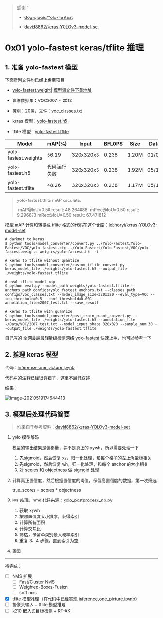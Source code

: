 > 感谢：
>
> - [dog-qiuqiu/Yolo-Fastest](https://github.com/dog-qiuqiu/Yolo-Fastest)
>
> - [david8862/keras-YOLOv3-model-set](https://github.com/david8862/keras-YOLOv3-model-set)

# 0x01 yolo-fastest keras/tflite 推理

## 1. 准备 yolo-fastest 模型

下面所列文件均已经上传至项目

- [yolo-fastest.weight](./model/yolo-fastest.weight)| [模型源文件下载地址](https://github.com/dog-qiuqiu/Yolo-Fastest/tree/v0.1/Yolo-Fastest/VOC)

- 训练数据集：VOC2007 + 2012

- 类别：20类，文件：[voc_classes.txt](./configs/voc_classes.txt)
- keras 模型：[yolo-fastest.h5](./model/yolo-fastest.h5)
- tflite 模型：[yolo-fastest.tflite](model/yolo-fastest.tflite)

| Model                | mAP(%)           | Input     | BFLOPS | Size  | Data  |
| -------------------- | ---------------- | --------- | ------ | ----- | ----- |
| yolo-fastest.weights | 56.19            | 320x320x3 | 0.238  | 1.20M | 01/09 |
| yolo-fastest.h5      | ~~代码运行失败~~ | 320x320x3 | 0.238  | 1.92M | 05/19 |
| yolo-fastest.tflite  | 48.26            | 320x320x3 | 0.238  | 1.17M | 05/19 |

> yolo-fastest.tflite mAP caculate:
>
> ​	mAP@IoU=0.50 result: 48.264888
> ​	mPrec@IoU=0.50 result: 9.296873
> ​	mRec@IoU=0.50 result: 67.471812

模型 mAP 计算和转换成 tflite 格式的代码在这个仓库：[lebhoryi/keras-YOLOv3-model-set](https://github.com/Lebhoryi/keras-YOLOv3-model-set)

```shell
# darknet to keras
$ python tools/model_converter/convert.py ../Yolo-Fastest/Yolo-Fastest/VOC/yolo-fastest.cfg ../Yolo-Fastest/Yolo-Fastest/VOC/yolo-fastest.weights weights/yolo-fastest.h5  -f

# keras to tflite without quantize
$ python tools/model_converter/custom_tflite_convert.py --keras_model_file ./weights/yolo-fastest.h5 --output_file ./weights/yolo-fastest.tflite

# eval tflite model map
$ python eval.py --model_path weights/yolo-fastest.tflite --anchors_path configs/yolo_fastest_anchors.txt --classes_path configs/voc_classes.txt --model_image_size=320x320 --eval_type=VOC --iou_threshold=0.5 --conf_threshold=0.001 --annotation_file=2007_test.txt --save_result

# keras to tflite with quantize
$ python tools/model_converter/post_train_quant_convert.py --keras_model_file ./weights/yolo-fastest.h5 --annotation_file ~/Data/VOC/2007_test.txt --model_input_shape 320x320 --sample_num 30 --output_file ./weights/yolo-fastest.tflite
```

自己写的 [全网最最最轻量级检测网络 yolo-fastest 快速上手](https://blog.csdn.net/weixin_37598106/article/details/112544854)，也可以参考一下

## 2. 推理 keras 模型

代码：[inference_one_picture.ipynb](./inference_one_picture.ipynb)

代码中的注释已经很详细了，这里不展开叙述

结果：

![image-20210519174644413](https://gitee.com/lebhoryi/PicGoPictureBed/raw/master/img/20210519174706.png)

## 3. 模型后处理代码简要

> 均来自于参考资料：[david8862/keras-YOLOv3-model-set](https://github.com/david8862/keras-YOLOv3-model-set)

1. yolo 模型解码

   模型的输出结果是偏移量，并不是真正的 xywh，所以需要处理一下

   1. 先sigmoid，然后恢复 xy，归一化处理，和每个格子的左上角坐标相关
   2. 先sigmoid，然后恢复 wh，归一化处理，和每个 anchor 的大小相关
   3. 对 scores 和 objectness 做 sigmoid 处理

2. 计算真正置信度，然后根据置信度的阈值，保留高置信度的数据，第一次筛选

   true_scores = scores * objectness

3. `NMS` 处理，nms 代码来源：[yolo_postprocess_np.py](https://github.com/david8862/keras-YOLOv3-model-set/blob/master/common/yolo_postprocess_np.py)

   1. 获取 xywh
   2. 按照置信度大小排序，获得索引
   3. 计算所有面积
   4. 计算交并比
   5. 筛选，保留单类别最大概率索引
   6. 重复 3、4 步骤，直到索引为空

4. 画图

---

待完成：

- [ ] NMS 扩展
  - [ ] Fast/Cluster NMS
  - [ ] Weighted-Boxes-Fusion
  - [ ] soft nms

- [x] tflite 模型推理（在代码中已经实现 [inference_one_picture.ipynb](./inference_one_picture.ipynb)）
- [ ] 摄像头输入 + tflite 模型推理
- [ ] k210 嵌入式目标检测 + RT-AK